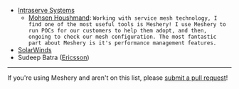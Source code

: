 - [Intraserve Systems](http://intraservesystems.com)
  - [Mohsen Houshmand](https://twitter.com/houshym): `Working with service mesh technology, I find one of the most useful tools is Meshery! I use Meshery to run POCs for our customers to help them adopt, and then, ongoing to check our mesh configuration. The most fantastic part about Meshery is it's performance management features.`
- [SolarWinds](https://solarwinds.com)
- Sudeep Batra ([Ericsson](https://www.ericsson.com))


---
If you're using Meshery and aren't on this list, please [submit a pull request](https://github.com/layer5io/meshery/pulls)!

